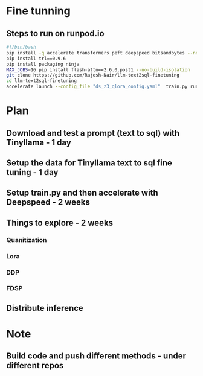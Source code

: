 
# Fine tunning
## Steps to run on runpod.io
```bash
#!/bin/bash
pip install -q accelerate transformers peft deepspeed bitsandbytes --no-build-isolation
pip install trl==0.9.6
pip install packaging ninja
MAX_JOBS=16 pip install flash-attn==2.6.0.post1 --no-build-isolation
git clone https://github.com/Rajesh-Nair/llm-text2sql-finetuning
cd llm-text2sql-finetuning
accelerate launch --config_file "ds_z3_qlora_config.yaml"  train.py run_config.yaml
```



# Plan

## Download and test a prompt (text to sql) with Tinyllama - 1 day

## Setup the data for Tinyllama text to sql fine tuning - 1 day

## Setup train.py and then accelerate with Deepspeed - 2 weeks

## Things to explore - 2 weeks
### Quanitization
### Lora
### DDP
### FDSP
## Distribute inference


# Note
## Build code and push different methods - under different repos
